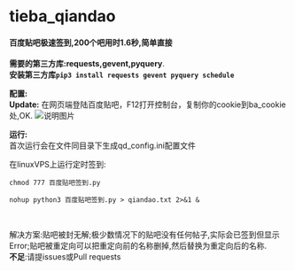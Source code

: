 # tieba_qiandao
#### 百度贴吧极速签到,200个吧用时1.6秒,简单直接 <br />
**需要的第三方库:requests,gevent,pyquery**.<br />
**安装第三方库```pip3 install requests gevent pyquery schedule```**

**配置:**<br />
**Update:**
在网页端登陆百度贴吧，F12打开控制台，复制你的cookie到ba_cookie处,OK.
![说明图片](http://opgtctagy.bkt.clouddn.com/Snipaste_2017-08-24_10-45-10.png)

**运行:**<br />
首次运行会在文件同目录下生成qd_config.ini配置文件<br />

在linuxVPS上运行定时签到:

`chmod 777 百度贴吧签到.py`

`nohup python3 百度贴吧签到.py > qiandao.txt 2>&1 &`
<!-- 运行后会提示运行方式,输入go回车,是签到,直接回车是检查签到状态,未签到或者贴吧无法签到(贴吧被封/贴吧没有任何帖子/贴吧名被重定向)会在控制台输出"吧名-<!-- ->Error".--><br /> 
解决方案:贴吧被封无解;极少数情况下的贴吧没有任何帖子,实际会已签到但显示Error;贴吧被重定向可以把重定向前的名称删掉,然后替换为重定向后的名称.<br />
**不足**:请提issues或Pull requests
